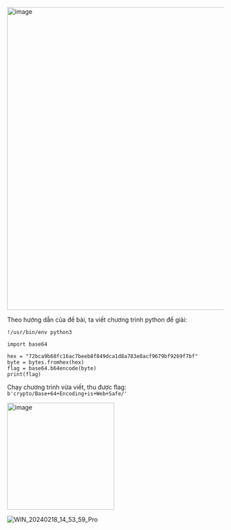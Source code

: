 <img width="705" alt="image" src="https://github.com/Vanmaxohp/EHC_Challenge_CryptoHack/assets/90485791/913fd7dd-b100-444e-bf30-8262394738df">

Theo hướng dẫn của đề bài, ta viết chương trình python để giải:
```
!/usr/bin/env python3

import base64

hex = "72bca9b68fc16ac7beeb8f849dca1d8a783e8acf9679bf9269f7bf"
byte = bytes.fromhex(hex)
flag = base64.b64encode(byte)
print(flag)
```
Chạy chương trình vừa viết, thu được flag: `b'crypto/Base+64+Encoding+is+Web+Safe/'`

<img width="249" alt="image" src="https://github.com/Vanmaxohp/EHC_Challenge_CryptoHack/assets/90485791/2b60e22f-882e-448a-bd71-4dd2f72433e9">




![WIN_20240218_14_53_59_Pro](https://github.com/Vanmaxohp/EHC_Challenge_CryptoHack/assets/90485791/76c494c6-0532-4421-8cfc-97f6966edc79)
